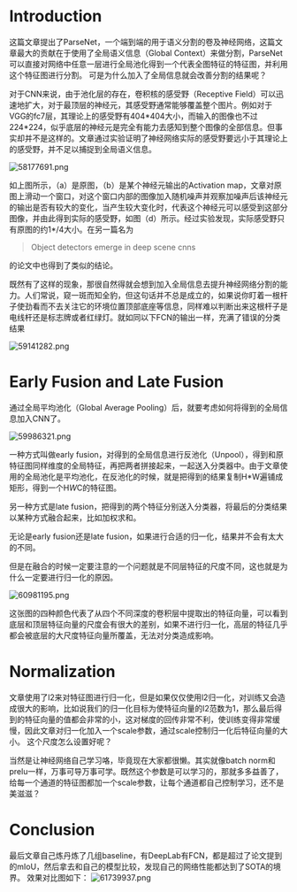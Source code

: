 # Introduction
这篇文章提出了ParseNet，一个端到端的用于语义分割的卷及神经网络，这篇文章最大的贡献在于使用了全局语义信息（Global Context）来做分割，ParseNet可以直接对网络中任意一层进行全局池化得到一个代表全图特征的特征图，并利用这个特征图进行分割。
可是为什么加入了全局信息就会改善分割的结果呢？

对于CNN来说，由于池化层的存在，卷积核的感受野（Receptive Field）可以迅速地扩大，对于最顶层的神经元，其感受野通常能够覆盖整个图片。例如对于VGG的fc7层，其理论上的感受野有404\*404大小，而输入的图像也不过224\*224，似乎底层的神经元是完全有能力去感知到整个图像的全部信息。但事实却并不是这样的。文章通过实验证明了神经网络实际的感受野要远小于其理论上的感受野，并不足以捕捉到全局语义信息。

![58177691.png](https://github.com/zym1119/blog/tree/master/ParseNet-%20Looking%20Wider%20to%20See%20Better_files/58177691.png)

如上图所示，（a）是原图，（b）是某个神经元输出的Activation map，文章对原图上滑动一个窗口，对这个窗口内部的图像加入随机噪声并观察加噪声后该神经元的输出是否有较大的变化，当产生较大变化时，代表这个神经元可以感受到这部分图像，并由此得到实际的感受野，如图（d）所示。经过实验发现，实际感受野只有原图的约1*/4大小。在另一篇名为
>Object detectors emerge in deep scene cnns

的论文中也得到了类似的结论。

既然有了这样的现象，那很自然得就会想到加入全局信息去提升神经网络分割的能力。人们常说，窥一斑而知全豹，但这句话并不总是成立的，如果说你盯着一根杆子使劲看而不去关注它的环境位置顶部底座等信息，同样难以判断出来这根杆子是电线杆还是标志牌或者红绿灯。就如同以下FCN的输出一样，充满了错误的分类结果

![59141282.png](https://github.com/zym1119/blog/tree/master/ParseNet-%20Looking%20Wider%20to%20See%20Better_files/59141282.png)

# Early Fusion and Late Fusion

通过全局平均池化（Global Average Pooling）后，就要考虑如何将得到的全局信息加入CNN了。

![59986321.png](https://github.com/zym1119/blog/tree/master/ParseNet-%20Looking%20Wider%20to%20See%20Better_files/59986321.png)

一种方式叫做early fusion，对得到的全局信息进行反池化（Unpool），得到和原特征图同样维度的全局特征，再把两者拼接起来，一起送入分类器中。由于文章使用的全局池化是平均池化，在反池化的时候，就是把得到的结果复制H\*W遍铺成矩形，得到一个H*W*C的特征图。

另一种方式是late fusion，把得到的两个特征分别送入分类器，将最后的分类结果以某种方式融合起来，比如加权求和。

无论是early fusion还是late fusion，如果进行合适的归一化，结果并不会有太大的不同。

但是在融合的时候一定要注意的一个问题就是不同层特征的尺度不同，这也就是为什么一定要进行归一化的原因。

![60981195.png](https://github.com/zym1119/blog/tree/master/ParseNet-%20Looking%20Wider%20to%20See%20Better_files/60981195.png)

这张图的四种颜色代表了从四个不同深度的卷积层中提取出的特征向量，可以看到底层和顶层特征向量的尺度会有很大的差别，如果不进行归一化，高层的特征几乎都会被底层的大尺度特征向量所覆盖，无法对分类造成影响。

# Normalization

文章使用了l2来对特征图进行归一化，但是如果仅仅使用l2归一化，对训练又会造成很大的影响，比如说我们的归一化目标为使特征向量的l2范数为1，那么最后得到的特征向量的值都会非常的小，这对梯度的回传非常不利，使训练变得非常缓慢，因此文章对归一化加入一个scale参数，通过scale控制归一化后特征向量的大小。
这个尺度怎么设置好呢？

当然是让神经网络自己学习咯，毕竟现在大家都很懒。其实就像batch norm和prelu一样，万事可导万事可学。既然这个参数是可以学习的，那就多多益善了，给每一个通道的特征图都加一个scale参数，让每个通道都自己控制学习，还不是美滋滋？

# Conclusion

最后文章自己炼丹炼了几组baseline，有DeepLab有FCN，都是超过了论文提到的mIoU，然后拿去和自己的模型比较，发现自己的网络性能都达到了SOTA的境界。
效果对比图如下：
![61739937.png](https://github.com/zym1119/blog/tree/master/ParseNet-%20Looking%20Wider%20to%20See%20Better_files/61739937.png)
